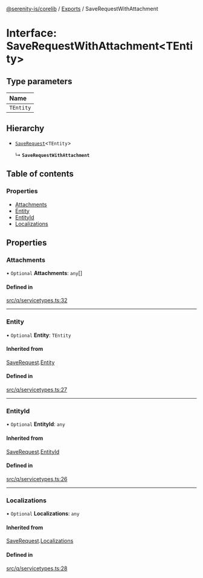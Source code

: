 [@serenity-is/corelib](../README.md) / [Exports](../modules.md) / SaveRequestWithAttachment

# Interface: SaveRequestWithAttachment<TEntity\>

## Type parameters

| Name |
| :------ |
| `TEntity` |

## Hierarchy

- [`SaveRequest`](SaveRequest.md)<`TEntity`\>

  ↳ **`SaveRequestWithAttachment`**

## Table of contents

### Properties

- [Attachments](SaveRequestWithAttachment.md#attachments)
- [Entity](SaveRequestWithAttachment.md#entity)
- [EntityId](SaveRequestWithAttachment.md#entityid)
- [Localizations](SaveRequestWithAttachment.md#localizations)

## Properties

### Attachments

• `Optional` **Attachments**: `any`[]

#### Defined in

[src/q/servicetypes.ts:32](https://github.com/serenity-is/serenity/blob/master/packages/corelib/src/q/servicetypes.ts#L32)

___

### Entity

• `Optional` **Entity**: `TEntity`

#### Inherited from

[SaveRequest](SaveRequest.md).[Entity](SaveRequest.md#entity)

#### Defined in

[src/q/servicetypes.ts:27](https://github.com/serenity-is/serenity/blob/master/packages/corelib/src/q/servicetypes.ts#L27)

___

### EntityId

• `Optional` **EntityId**: `any`

#### Inherited from

[SaveRequest](SaveRequest.md).[EntityId](SaveRequest.md#entityid)

#### Defined in

[src/q/servicetypes.ts:26](https://github.com/serenity-is/serenity/blob/master/packages/corelib/src/q/servicetypes.ts#L26)

___

### Localizations

• `Optional` **Localizations**: `any`

#### Inherited from

[SaveRequest](SaveRequest.md).[Localizations](SaveRequest.md#localizations)

#### Defined in

[src/q/servicetypes.ts:28](https://github.com/serenity-is/serenity/blob/master/packages/corelib/src/q/servicetypes.ts#L28)
